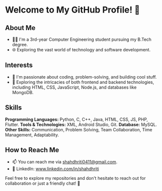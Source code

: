 # Welcome to My GitHub Profile! 👋

## About Me
- 👨‍💻 I'm a 3rd-year Computer Engineering student pursuing my B.Tech degree.
- 🌐 Exploring the vast world of technology and software development.

## Interests
- 👀 I'm passionate about coding, problem-solving, and building cool stuff.
- 🚀 Exploring the intricacies of both frontend and backend technologies, including HTML, CSS, JavaScript, Node.js, and databases like MongoDB.

## Skills

**Programming Languages:**
Python, C, C++, Java, HTML, CSS, JS, PHP, Flutter.
**Tools & Technologies:**
XML, Android Studio, Git.
**Database:**
MySQL.
**Other Skills:**
Communication, Problem Solving, Team Collaboration, Time Management, Adaptability.

## How to Reach Me
- 📫 You can reach me via shahdhriti0411@gmail.com.
- 💼 LinkedIn: www.linkedin.com/in/shahdhriti

Feel free to explore my repositories and don't hesitate to reach out for collaboration or just a friendly chat! 🚀

